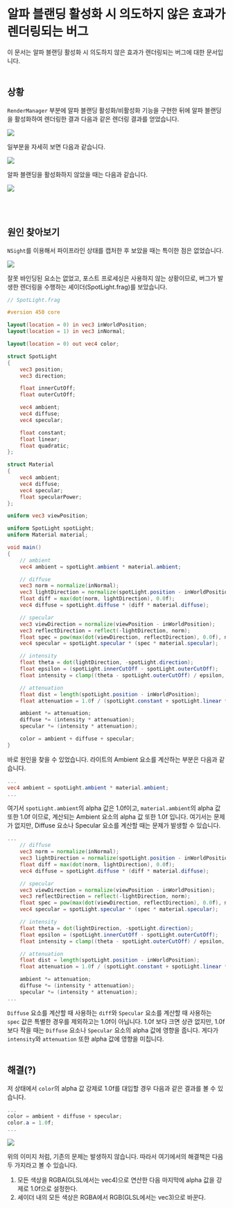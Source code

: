 # 알파 블랜딩 활성화 시 의도하지 않은 효과가 렌더링되는 버그

이 문서는 알파 블랜딩 활성화 시 의도하지 않은 효과가 렌더링되는 버그에 대한 문서입니다.
<br><br>


## 상황

`RenderManager` 부분에 알파 블랜딩 활성화/비활성화 기능을 구현한 뒤에 알파 블랜딩을 활성화하여 렌더링한 결과 다음과 같은 렌더링 결과를 얻었습니다.

![](./image/image00.png)

일부분을 자세히 보면 다음과 같습니다.

![](./image/image01.png)

알파 블랜딩을 활성화하지 않았을 때는 다음과 같습니다.

![](./image/image02.png)

<br><br>


## 원인 찾아보기

`NSight`를 이용해서 파이프라인 상태를 캡처한 후 보았을 때는 특이한 점은 없었습니다.

![](./image/image03.png)

잘못 바인딩된 요소는 없었고, 포스트 프로세싱은 사용하지 않는 상황이므로, 버그가 발생한 렌더링을 수행하는 셰이더(SpotLight.frag)를 보았습니다.

```GLSL
// SpotLight.frag

#version 450 core

layout(location = 0) in vec3 inWorldPosition;
layout(location = 1) in vec3 inNormal;

layout(location = 0) out vec4 color;

struct SpotLight
{
	vec3 position;
	vec3 direction;

	float innerCutOff;
	float outerCutOff;

	vec4 ambient;
	vec4 diffuse;
	vec4 specular;

	float constant;
	float linear;
	float quadratic;
};

struct Material
{
	vec4 ambient;
	vec4 diffuse;
	vec4 specular;
	float specularPower;
};

uniform vec3 viewPosition;

uniform SpotLight spotLight;
uniform Material material;

void main()
{
	// ambient
	vec4 ambient = spotLight.ambient * material.ambient;

	// diffuse
	vec3 norm = normalize(inNormal);
	vec3 lightDirection = normalize(spotLight.position - inWorldPosition);
	float diff = max(dot(norm, lightDirection), 0.0f);
	vec4 diffuse = spotLight.diffuse * (diff * material.diffuse);

	// specular
	vec3 viewDirection = normalize(viewPosition - inWorldPosition);
	vec3 reflectDirection = reflect(-lightDirection, norm);
	float spec = pow(max(dot(viewDirection, reflectDirection), 0.0f), material.specularPower);
	vec4 specular = spotLight.specular * (spec * material.specular);

	// intensity
	float theta = dot(lightDirection, -spotLight.direction);
	float epsilon = (spotLight.innerCutOff - spotLight.outerCutOff);
	float intensity = clamp((theta - spotLight.outerCutOff) / epsilon, 0.0f, 1.0f);

	// attenuation
	float dist = length(spotLight.position - inWorldPosition);
	float attenuation = 1.0f / (spotLight.constant + spotLight.linear * dist + spotLight.quadratic * dist * dist);

	ambient *= attenuation;
	diffuse *= (intensity * attenuation);
	specular *= (intensity * attenuation);

	color = ambient + diffuse + specular;
}
```

바로 원인을 찾을 수 있었습니다. 라이트의 Ambient 요소를 계산하는 부분은 다음과 같습니다.

```GLSL
...
vec4 ambient = spotLight.ambient * material.ambient;
...
```

여기서 `spotLight.ambient`의 alpha 값은 1.0f이고, `material.ambient`의 alpha 값 또한 1.0f 이므로, 계산되는 Ambient 요소의 alpha 값 또한 1.0f 입니다. 여기서는 문제가 없지만, Diffuse 요소나 Specular 요소를 계산할 때는 문제가 발생할 수 있습니다.

```GLSL
...
	// diffuse
	vec3 norm = normalize(inNormal);
	vec3 lightDirection = normalize(spotLight.position - inWorldPosition);
	float diff = max(dot(norm, lightDirection), 0.0f);
	vec4 diffuse = spotLight.diffuse * (diff * material.diffuse);

	// specular
	vec3 viewDirection = normalize(viewPosition - inWorldPosition);
	vec3 reflectDirection = reflect(-lightDirection, norm);
	float spec = pow(max(dot(viewDirection, reflectDirection), 0.0f), material.specularPower);
	vec4 specular = spotLight.specular * (spec * material.specular);

	// intensity
	float theta = dot(lightDirection, -spotLight.direction);
	float epsilon = (spotLight.innerCutOff - spotLight.outerCutOff);
	float intensity = clamp((theta - spotLight.outerCutOff) / epsilon, 0.0f, 1.0f);

	// attenuation
	float dist = length(spotLight.position - inWorldPosition);
	float attenuation = 1.0f / (spotLight.constant + spotLight.linear * dist + spotLight.quadratic * dist * dist);

	ambient *= attenuation;
	diffuse *= (intensity * attenuation);
	specular *= (intensity * attenuation);
...
```

`Diffuse` 요소를 계산할 때 사용하는 `diff`와 `Specular` 요소를 계산할 때 사용하는 `spec` 값은 특별한 경우를 제외하고는 1.0f이 아닙니다. 1.0f 보다 크면 상관 없지만, 1.0f 보다 작을 때는 `Diffuse` 요소나 `Specular` 요소의 alpha 값에 영향을 줍니다. 게다가 `intensity`와 `attenuation` 또한 alpha 값에 영향을 미칩니다.
<br><br>


## 해결(?)

저 상태에서 `color`의 alpha 값 강제로 1.0f를 대입할 경우 다음과 같은 결과를 볼 수 있습니다.

```GLSL
...
color = ambient + diffuse + specular;
color.a = 1.0f;
...
```

![](./image/image04.png)

위의 이미지 처럼, 기존의 문제는 발생하지 않습니다. 따라서 여기에서의 해결책은 다음 두 가지라고 볼 수 있습니다.

1. 모든 색상을 RGBA(GLSL에서는 vec4)으로 연산한 다음 마지막에 alpha 값을 강제로 1.0f으로 설정한다.
2. 셰이더 내의 모든 색상은 RGBA에서 RGB(GLSL에서는 vec3)으로 바꾼다.